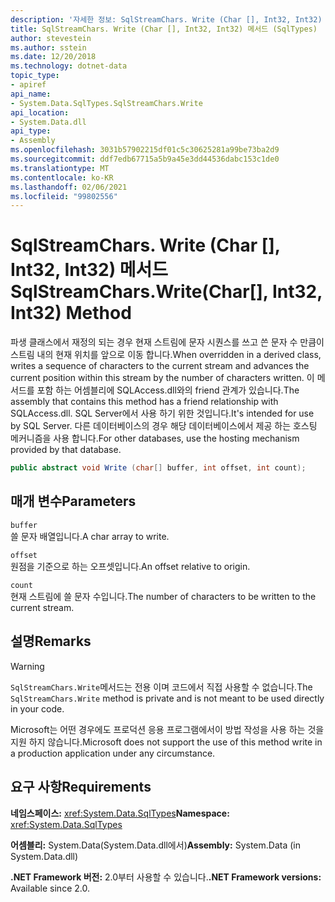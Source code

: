 ```yaml
---
description: '자세한 정보: SqlStreamChars. Write (Char [], Int32, Int32) 메서드'
title: SqlStreamChars. Write (Char [], Int32, Int32) 메서드 (SqlTypes)
author: stevestein
ms.author: sstein
ms.date: 12/20/2018
ms.technology: dotnet-data
topic_type:
- apiref
api_name:
- System.Data.SqlTypes.SqlStreamChars.Write
api_location:
- System.Data.dll
api_type:
- Assembly
ms.openlocfilehash: 3031b57902215df01c5c30625281a99be73ba2d9
ms.sourcegitcommit: ddf7edb67715a5b9a45e3dd44536dabc153c1de0
ms.translationtype: MT
ms.contentlocale: ko-KR
ms.lasthandoff: 02/06/2021
ms.locfileid: "99802556"
---
```

# <a name="sqlstreamcharswritechar-int32-int32-method"></a><span data-ttu-id="051bf-103">SqlStreamChars. Write (Char [], Int32, Int32) 메서드</span><span class="sxs-lookup"><span data-stu-id="051bf-103">SqlStreamChars.Write(Char[], Int32, Int32) Method</span></span>

<span data-ttu-id="051bf-104">파생 클래스에서 재정의 되는 경우 현재 스트림에 문자 시퀀스를 쓰고 쓴 문자 수 만큼이 스트림 내의 현재 위치를 앞으로 이동 합니다.</span><span class="sxs-lookup"><span data-stu-id="051bf-104">When overridden in a derived class, writes a sequence of characters to the current stream and advances the current position within this stream by the number of characters written.</span></span> <span data-ttu-id="051bf-105">이 메서드를 포함 하는 어셈블리에 SQLAccess.dll와의 friend 관계가 있습니다.</span><span class="sxs-lookup"><span data-stu-id="051bf-105">The assembly that contains this method has a friend relationship with SQLAccess.dll.</span></span> <span data-ttu-id="051bf-106">SQL Server에서 사용 하기 위한 것입니다.</span><span class="sxs-lookup"><span data-stu-id="051bf-106">It's intended for use by SQL Server.</span></span> <span data-ttu-id="051bf-107">다른 데이터베이스의 경우 해당 데이터베이스에서 제공 하는 호스팅 메커니즘을 사용 합니다.</span><span class="sxs-lookup"><span data-stu-id="051bf-107">For other databases, use the hosting mechanism provided by that database.</span></span>

```csharp
public abstract void Write (char[] buffer, int offset, int count);
```

## <a name="parameters"></a><span data-ttu-id="051bf-108">매개 변수</span><span class="sxs-lookup"><span data-stu-id="051bf-108">Parameters</span></span>

`buffer`  
<span data-ttu-id="051bf-109">쓸 문자 배열입니다.</span><span class="sxs-lookup"><span data-stu-id="051bf-109">A char array to write.</span></span>

`offset`  
<span data-ttu-id="051bf-110">원점을 기준으로 하는 오프셋입니다.</span><span class="sxs-lookup"><span data-stu-id="051bf-110">An offset relative to origin.</span></span>

`count`  
<span data-ttu-id="051bf-111">현재 스트림에 쓸 문자 수입니다.</span><span class="sxs-lookup"><span data-stu-id="051bf-111">The number of characters to be written to the current stream.</span></span>

## <a name="remarks"></a><span data-ttu-id="051bf-112">설명</span><span class="sxs-lookup"><span data-stu-id="051bf-112">Remarks</span></span>

> [!WARNING]
> <span data-ttu-id="051bf-113">`SqlStreamChars.Write`메서드는 전용 이며 코드에서 직접 사용할 수 없습니다.</span><span class="sxs-lookup"><span data-stu-id="051bf-113">The `SqlStreamChars.Write` method is private and is not meant to be used directly in your code.</span></span>
>
> <span data-ttu-id="051bf-114">Microsoft는 어떤 경우에도 프로덕션 응용 프로그램에서이 방법 작성을 사용 하는 것을 지원 하지 않습니다.</span><span class="sxs-lookup"><span data-stu-id="051bf-114">Microsoft does not support the use of this method write in a production application under any circumstance.</span></span>

## <a name="requirements"></a><span data-ttu-id="051bf-115">요구 사항</span><span class="sxs-lookup"><span data-stu-id="051bf-115">Requirements</span></span>

<span data-ttu-id="051bf-116">**네임스페이스:** <xref:System.Data.SqlTypes></span><span class="sxs-lookup"><span data-stu-id="051bf-116">**Namespace:** <xref:System.Data.SqlTypes></span></span>

<span data-ttu-id="051bf-117">**어셈블리:** System.Data(System.Data.dll에서)</span><span class="sxs-lookup"><span data-stu-id="051bf-117">**Assembly:** System.Data (in System.Data.dll)</span></span>

<span data-ttu-id="051bf-118">**.NET Framework 버전:** 2.0부터 사용할 수 있습니다.</span><span class="sxs-lookup"><span data-stu-id="051bf-118">**.NET Framework versions:** Available since 2.0.</span></span>
